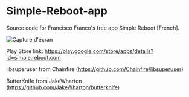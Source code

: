 Simple-Reboot-app
=================

Source code for Francisco Franco's free app Simple Reboot [French].

![Capture d'écran](https://raw.githubusercontent.com/KowalskiOmniROM/Simple-Reboot-app/master/image/Screenshot_20180923-111455.png)

Play Store link: https://play.google.com/store/apps/details?id=simple.reboot.com

libsuperuser from Chainfire (https://github.com/Chainfire/libsuperuser)

ButterKnife from JakeWharton (https://github.com/JakeWharton/butterknife)
